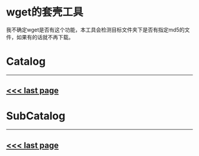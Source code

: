 # wget的套壳工具

我不确定wget是否有这个功能，本工具会检测目标文件夹下是否有指定md5的文件，如果有的话就不再下载。

# Catalog
---
[<<< last page](../README.md)
---

# SubCatalog

---
[<<< last page](../README.md)
---